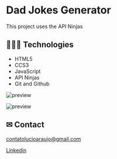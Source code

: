 # Dad Jokes Generator

This project uses the API Ninjas

> 

## 👩🏾‍💻 Technologies

- HTML5
- CCS3
- JavaScript
- API Ninjas
- Git and Github

![preview](./src/images/guess.PNG)

> 

![preview](./src/images/guess2.PNG)


## ✉ Contact

contatolucioaraujo@gmail.com

[Linkedin](https://www.linkedin.com/in/lucioaraujo30/)